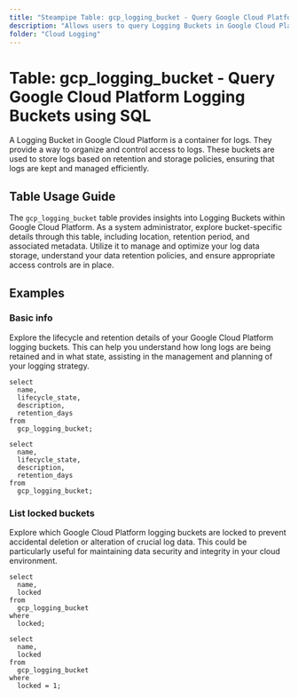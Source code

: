 ```yaml
---
title: "Steampipe Table: gcp_logging_bucket - Query Google Cloud Platform Logging Buckets using SQL"
description: "Allows users to query Logging Buckets in Google Cloud Platform, specifically the configuration and metadata, providing insights into logging data retention and management."
folder: "Cloud Logging"
---
```


# Table: gcp_logging_bucket - Query Google Cloud Platform Logging Buckets using SQL

A Logging Bucket in Google Cloud Platform is a container for logs. They provide a way to organize and control access to logs. These buckets are used to store logs based on retention and storage policies, ensuring that logs are kept and managed efficiently.

## Table Usage Guide

The `gcp_logging_bucket` table provides insights into Logging Buckets within Google Cloud Platform. As a system administrator, explore bucket-specific details through this table, including location, retention period, and associated metadata. Utilize it to manage and optimize your log data storage, understand your data retention policies, and ensure appropriate access controls are in place.

## Examples

### Basic info
Explore the lifecycle and retention details of your Google Cloud Platform logging buckets. This can help you understand how long logs are being retained and in what state, assisting in the management and planning of your logging strategy.

```sql+postgres
select
  name,
  lifecycle_state,
  description,
  retention_days
from
  gcp_logging_bucket;
```

```sql+sqlite
select
  name,
  lifecycle_state,
  description,
  retention_days
from
  gcp_logging_bucket;
```

### List locked buckets
Explore which Google Cloud Platform logging buckets are locked to prevent accidental deletion or alteration of crucial log data. This could be particularly useful for maintaining data security and integrity in your cloud environment.

```sql+postgres
select
  name,
  locked
from
  gcp_logging_bucket
where
  locked;
```

```sql+sqlite
select
  name,
  locked
from
  gcp_logging_bucket
where
  locked = 1;
```